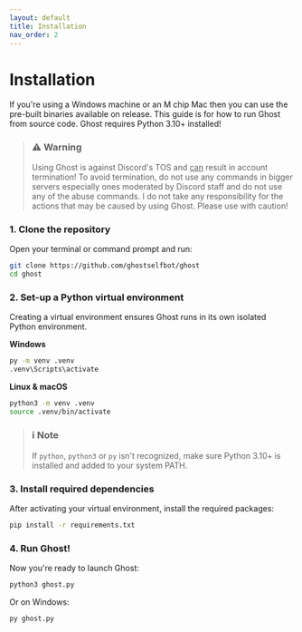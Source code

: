 ```yaml
---
layout: default
title: Installation
nav_order: 2
---
```



# Installation

If you're using a Windows machine or an M chip Mac then you can use the pre-built binaries available on release. This guide is for how to run Ghost from source code. Ghost requires Python 3.10+ installed!

> ### ⚠️ Warning
> Using Ghost is against Discord's TOS and <ins>can</ins> result in account termination! To avoid termination, do not use any commands in bigger servers especially ones moderated by Discord staff and do not use any of the abuse commands. I do not take any responsibility for the actions that may be caused by using Ghost. Please use with caution!

### 1. Clone the repository
Open your terminal or command prompt and run:

```bash
git clone https://github.com/ghostselfbot/ghost
cd ghost
```

### 2. Set-up a Python virtual environment
Creating a virtual environment ensures Ghost runs in its own isolated Python environment.  

**Windows**
```bash
py -m venv .venv
.venv\Scripts\activate
```
**Linux & macOS**
```bash
python3 -m venv .venv
source .venv/bin/activate
```

> ### ℹ️ Note
> If `python`, `python3` or `py` isn't recognized, make sure Python 3.10+ is installed and added to your system PATH.

### 3. Install required dependencies 
After activating your virtual environment, install the required packages:
```bash
pip install -r requirements.txt
```

### 4. Run Ghost!
Now you're ready to launch Ghost:
```bash
python3 ghost.py
```
Or on Windows:
```bash
py ghost.py
```
